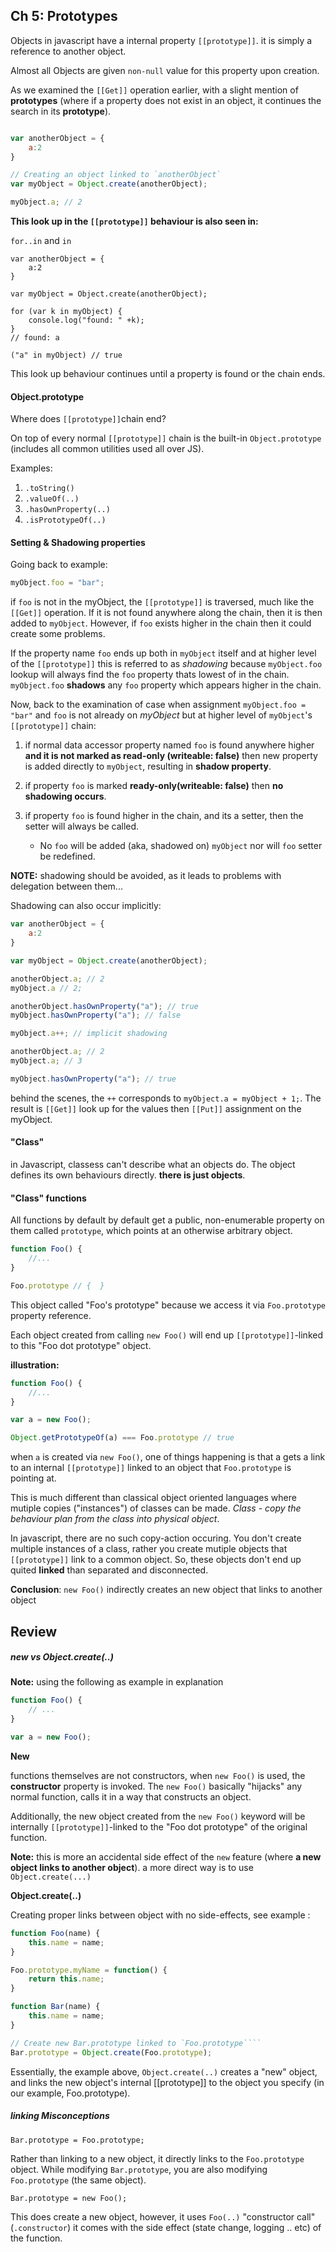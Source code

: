 ## Ch 5: Prototypes

Objects in javascript have a internal property `[[prototype]]`.
it is simply a reference to another object. 

Almost all Objects are given `non-null` value for this property upon
creation.

As we examined the `[[Get]]` operation earlier, with a slight
mention of **prototypes** (where if a property does not exist in an object,
it continues the search in its **prototype**).

``` javascript

var anotherObject = {
    a:2 
}

// Creating an object linked to `anotherObject`
var myObject = Object.create(anotherObject);

myObject.a; // 2
```

**This look up in the `[[prototype]]` behaviour is also seen in:**

`for..in` and `in`

```
var anotherObject = {
    a:2 
}

var myObject = Object.create(anotherObject);

for (var k in myObject) {
    console.log("found: " +k);
}
// found: a

("a" in myObject) // true
```
This look up behaviour continues until a property is found or the chain ends.

#### Object.prototype

Where does `[[prototype]]`chain end? 

On top of every normal `[[prototype]]` chain is the built-in `Object.prototype` (includes
all common utilities used all over JS).

Examples: 
1. `.toString()`
2. `.valueOf(..)`
3. `.hasOwnProperty(..)`
4. `.isPrototypeOf(..)`


#### Setting & Shadowing properties

Going back to example:

``` javascript
myObject.foo = "bar";
```

if `foo` is not in the myObject, the `[[prototype]]` is traversed, much like the `[[Get]]`
operation. If it is not found anywhere along the chain, then it is then added to `myObject`.
However, if `foo` exists higher in the chain then it could create some problems.

If the property name `foo` ends up both in `myObject` itself and at higher level of the `[[prototype]]`
this is referred to as *shadowing* because `myObject.foo` lookup will always find the `foo` property thats 
lowest of in the chain. `myObject.foo` **shadows** any `foo` property which appears higher in the chain.

Now, back to the examination of case when assignment `myObject.foo = "bar"` and `foo` is not already on *myObject* 
but at higher level of `myObject`'s `[[prototype]]` chain:

1. if normal data accessor property named `foo` is found anywhere higher 
**and it is not marked as read-only (writeable: false)** then new property is added directly to `myObject`,
resulting in **shadow property**.

2. if property `foo` is marked **ready-only(writeable: false)** then **no shadowing occurs**.

3. if property `foo` is found higher in the chain, and its a setter, then the setter will always be called.
    - No `foo` will be added (aka, shadowed on) `myObject` nor will `foo` setter be redefined.

**NOTE:** shadowing should be avoided, as it leads to problems with delegation between them...

Shadowing can also occur implicitly:

``` javascript
var anotherObject = {
    a:2
}

var myObject = Object.create(anotherObject);

anotherObject.a; // 2
myObject.a // 2;

anotherObject.hasOwnProperty("a"); // true 
myObject.hasOwnProperty("a"); // false 

myObject.a++; // implicit shadowing

anotherObject.a; // 2
myObject.a; // 3

myObject.hasOwnProperty("a"); // true
```

behind the scenes, the `++` corresponds to `myObject.a = myObject + 1;`. The result is
`[[Get]]` look up for the values then `[[Put]]` assignment on the myObject.

#### "Class" 

in Javascript, classess can't describe what an objects do. The object defines its own 
behaviours directly. **there is just objects**.

#### "Class" functions

All functions by default by default get a public, non-enumerable property on them
called `prototype`, which points at an otherwise arbitrary object.

``` javascript
function Foo() {
    //...
}

Foo.prototype // {  }
```
This object called "Foo's prototype" because we access it via `Foo.prototype` property
reference.

Each object created from calling `new Foo()` will end up `[[prototype]]`-linked 
to this "Foo dot prototype" object.

**illustration:** 

``` javascript
function Foo() {
    //...
}

var a = new Foo();

Object.getPrototypeOf(a) === Foo.prototype // true
```

when `a` is created via `new Foo()`, one of things happening is that a gets a link to 
an internal `[[prototype]]` linked to an object that `Foo.prototype` is pointing at.

This is much different than classical object oriented languages where mutiple copies
("instances") of classes can be made. 
*Class - copy the behaviour plan from the class into physical object*.

In javascript, there are no such copy-action occuring. You don't create multiple instances of a class,
rather you create mutiple objects that `[[prototype]]` link to a common object. 
So, these objects don't end up quited **linked** than separated and disconnected.

**Conclusion**: `new Foo()` indirectly creates an new object that links to another object


## Review 

##### new vs Object.create(..)

**Note:** using the following as example in explanation

``` javascript
function Foo() {
    // ...
}

var a = new Foo();
```

**New** 

functions themselves are not constructors, when `new Foo()` is used, the **constructor** 
property is invoked. The `new Foo()` basically "hijacks" any normal function, calls it in a 
way that constructs an object.

Additionally, the new object created from the `new Foo()` keyword will be internally `[[prototype]]`-linked to 
the "Foo dot prototype" of the original function.

**Note:** this is more an accidental side effect of the `new` feature (where **a new object links to another object**).
        a more direct way is to use `Object.create(...)`

**Object.create(..)**

Creating proper links between object with no side-effects, see example :

``` javascript
function Foo(name) {
    this.name = name;
}

Foo.prototype.myName = function() {
    return this.name;
}

function Bar(name) {
    this.name = name;
}

// Create new Bar.prototype linked to `Foo.prototype````
Bar.prototype = Object.create(Foo.prototype);

```
Essentially, the example above, `Object.create(..)` creates a "new" object, and links
the new object's internal [[prototype]] to the object you specify (in our example, Foo.prototype).

##### linking Misconceptions

```
Bar.prototype = Foo.prototype;
```

Rather than linking to a new object, it directly links to the `Foo.prototype` object. 
While modifying `Bar.prototype`, you are also modifying `Foo.prototype` (the same object). 

```
Bar.prototype = new Foo();
```

This does create a new object, however, it uses `Foo(..)` "constructor call" (`.constructor`)
it comes with the side effect (state change, logging .. etc) of the function.


